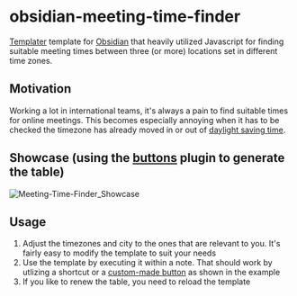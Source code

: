 # obsidian-meeting-time-finder
[Templater](https://github.com/SilentVoid13/Templater) template for [Obsidian](https://obsidian.md/) that heavily utilized Javascript for finding suitable meeting times between three (or more) locations set in different time zones.

## Motivation
Working a lot in international teams, it's always a pain to find suitable times for online meetings. This becomes especially annoying when it has to be checked the timezone has already moved in or out of [daylight saving time](https://en.wikipedia.org/wiki/Daylight_saving_time_by_country#Observance_as_of_2022).

## Showcase (using the [buttons](https://github.com/shabegom/buttons) plugin to generate the table)
![Meeting-Time-Finder_Showcase](https://user-images.githubusercontent.com/10435455/209153440-b51892eb-e7fa-46f7-aea1-150bd4ce83a8.png)


## Usage
1. Adjust the timezones and city to the ones that are relevant to you. It's fairly easy to modify the template to suit your needs
2. Use the template by executing it within a note. That should work by utlizing a shortcut or a [custom-made button](https://github.com/shabegom/buttons) as shown in the example
3. If you like to renew the table, you need to reload the template
